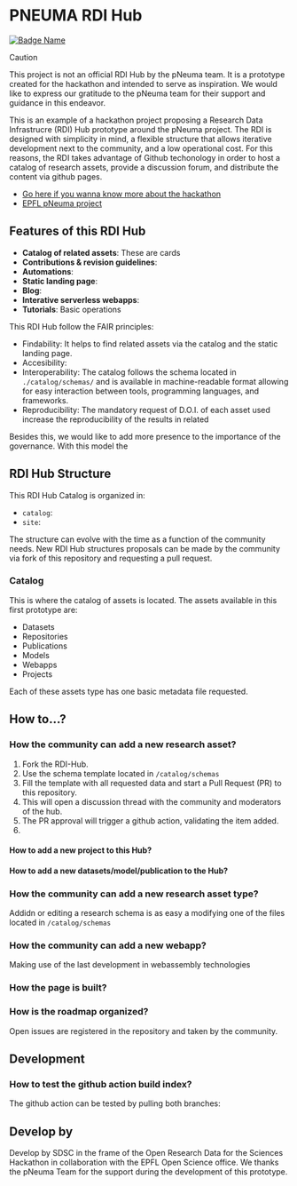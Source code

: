 # PNEUMA RDI Hub

[![Badge Name](https://example.com/badge-image.png)](https://example.com/badge-link)

> [!CAUTION]
> This project is not an official RDI Hub by the pNeuma team. It is a prototype created for the hackathon and intended to serve as inspiration. We would like to express our gratitude to the pNeuma team for their support and guidance in this endeavor.

This is an example of a hackathon project proposing a Research Data Infrastrucre (RDI) Hub prototype around the pNeuma project. The RDI is designed with simplicity in mind, a flexible structure that allows iterative development next to the community, and a low operational cost. For this reasons, the RDI takes advantage of Github techonology in order to host a catalog of research assets, provide a discussion forum, and distribute the content via github pages.

- [Go here if you wanna know more about the hackathon](https://sdsc-hackathons.ch/)
- [EPFL pNeuma project](https://open-traffic.epfl.ch)

## Features of this RDI Hub

- **Catalog of related assets**: These are cards 
- **Contributions & revision guidelines**: 
- **Automations**:
- **Static landing page**: 
- **Blog**: 
- **Interative serverless webapps**: 
- **Tutorials**: Basic operations 


This RDI Hub follow the FAIR principles: 

- Findability: It helps to find related assets via the catalog and the static landing page. 
- Accesibility: 
- Interoperability: The catalog follows the schema located in `./catalog/schemas/` and is available in machine-readable format allowing for easy interaction between tools, programming languages, and frameworks.
- Reproducibility: The mandatory request of D.O.I. of each asset used increase the reproducibility of the results in related 

Besides this, we would like to add more presence to the importance of the governance. With this model the 

## RDI Hub Structure

This RDI Hub Catalog is organized in: 

- `catalog`:
- `site`:

The structure can evolve with the time as a function of the community needs. New RDI Hub structures proposals can be made by the community via fork of this repository and requesting a pull request.  


### Catalog

This is where the catalog of assets is located. The assets available in this first prototype are: 

- Datasets
- Repositories
- Publications
- Models
- Webapps
- Projects

Each of these assets type has one basic metadata file requested. 

## How to...?

### How the community can add a new research asset? 

1. Fork the RDI-Hub. 
2. Use the schema template located in `/catalog/schemas`
3. Fill the template with all requested data and start a Pull Request (PR) to this repository. 
4. This will open a discussion thread with the community and moderators of the hub. 
5. The PR approval will trigger a github action, validating the item added.
6. 


#### How to add a new project to this Hub?


#### How to add a new datasets/model/publication to the Hub?


### How the community can add a new research asset type?

Addidn or editing a research schema is as easy a modifying one of the files located in `/catalog/schemas`

### How the community can add a new webapp? 

Making use of the last development in webassembly technologies 


### How the page is built?

### How is the roadmap organized? 

Open issues are registered in the repository and taken by the community. 


## Development

### How to test the github action build index?

The github action can be tested by pulling both branches:

## Develop by

Develop by SDSC in the frame of the Open Research Data for the Sciences Hackathon in collaboration with the EPFL Open Science office. We thanks the pNeuma Team for the support during the development of this prototype. 
